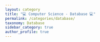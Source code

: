 ```yaml
---
layout: category
title: "💻 Computer Science - Database 💻"
permalink: /categories/database/
taxonomy: Database
sidebar_category: true
author_profile: true
---
```

